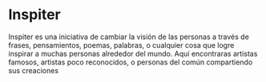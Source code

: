# Inspiter
Inspiter es una iniciativa de cambiar la visión de las personas a través de frases, pensamientos, poemas, palabras, o cualquier cosa que logre inspirar a muchas personas alrededor del mundo. Aquí encontraras artistas famosos, artistas poco reconocidos, o personas del común compartiendo sus creaciones
